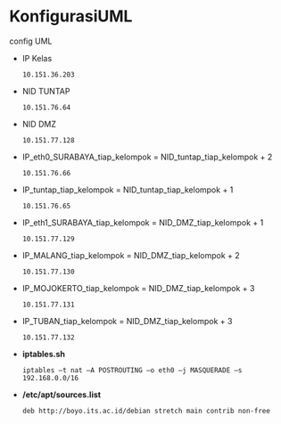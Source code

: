 # KonfigurasiUML
config UML

- IP Kelas 
  
  ```
  10.151.36.203
  ```

- NID TUNTAP
  
  ```
  10.151.76.64
  ```
  
- NID DMZ

  ```
  10.151.77.128
  ```
  
- IP_eth0_SURABAYA_tiap_kelompok = NID_tuntap_tiap_kelompok + 2

  ```
  10.151.76.66
  ```

- IP_tuntap_tiap_kelompok = NID_tuntap_tiap_kelompok + 1

  ```
  10.151.76.65
  ```

- IP_eth1_SURABAYA_tiap_kelompok = NID_DMZ_tiap_kelompok + 1

  ```
  10.151.77.129
  ```

- IP_MALANG_tiap_kelompok = NID_DMZ_tiap_kelompok + 2

  ```
  10.151.77.130
  ```

- IP_MOJOKERTO_tiap_kelompok = NID_DMZ_tiap_kelompok + 3


  ```
  10.151.77.131
  ```

- IP_TUBAN_tiap_kelompok = NID_DMZ_tiap_kelompok + 3

  ```
  10.151.77.132
  ```

- **iptables.sh**

  ```
  iptables –t nat –A POSTROUTING –o eth0 –j MASQUERADE –s 192.168.0.0/16
  ```

- **/etc/apt/sources.list**

  ```
  deb http://boyo.its.ac.id/debian stretch main contrib non-free
  ```
